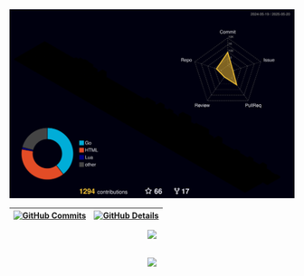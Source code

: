 <img src="./profile-3d-contrib/profile-night-rainbow.svg" alt="wiliamvj status 3d" width="1000" />

 | [![GitHub Commits](http://github-profile-summary-cards.vercel.app/api/cards/productive-time?username=wiliamvj&theme=aura_dark&utcOffset=-3)](https://github.com/vn7n24fzkq/github-profile-summary-cards) | [![GitHub Details](http://github-profile-summary-cards.vercel.app/api/cards/profile-details?username=wiliamvj&theme=aura_dark)](https://github.com/vn7n24fzkq/github-profile-summary-cards) |  
 | ----------- | ----------- |
 
<div align="center">
  <a href="https://skillicons.dev">
    <img src="https://skillicons.dev/icons?i=go,docker,javascript,typescript,react,nodejs,nest,materialui,linux,mongodb,postgres,mysql,ruby,rails,elasticsearch" />
  </a>
  <br />
</div>

##
<div align="center">
  <img src="https://github-profile-trophy.vercel.app/?username=wiliamvj&row=1&column=6&theme=dracula&margin-w=15&margin-h=15"/>
</div>
  

